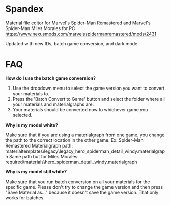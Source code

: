 # Spandex

Material file editor for Marvel's Spider-Man Remastered and Marvel's Spider-Man Miles Morales for PC
https://www.nexusmods.com/marvelsspidermanremastered/mods/2431

Updated with new IDs, batch game conversion, and dark mode.

# FAQ

**How do I use the batch game conversion?**
1. Use the dropdown menu to select the game version you want to convert your materials to.
2. Press the 'Batch Convert to Game' button and select the folder where all your materials and materialgraphs are.
3. Your materials should be converted now to whichever game you selected.

**Why is my model white?**

Make sure that if you are using a materialgraph from one game, you change the path to the correct location in the other game.
Ex: Spider-Man Remastered Materialgraph path: materialtemplates\legacy\legacy_hero_spiderman_detail_windy.materialgraph
Same path but for Miles Morales: required\materials\hero_spiderman_detail_windy.materialgraph

**Why is my model still white?**

Make sure that you run batch conversion on all your materials for the specific game. Please don't try to change the game version and then press "Save Material as..." because it doesn't save the game version. That only works for batches.

